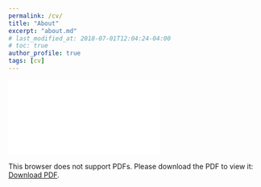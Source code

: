 ```yaml
---
permalink: /cv/
title: "About"
excerpt: "about.md"
# last_modified_at: 2018-07-01T12:04:24-04:00
# toc: true
author_profile: true
tags: [cv]
---
```


<object data="cv.pdf" type="application/pdf" title="Resume" width="900px" height="120px">
    <embed src="cv.pdf">
        <p>This browser does not support PDFs. Please download the PDF to view it: <a href="cv.pdf">Download PDF</a>.</p>
    </embed>
</object>


<!-- <image src="../cv/CV_Junhyeop Lee_210423_no_research_summary.pdf"/> -->
